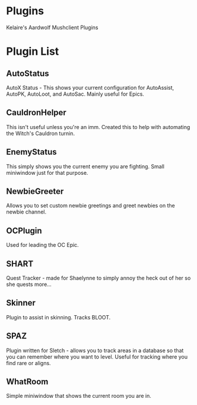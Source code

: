 # Plugins
Kelaire's Aardwolf Mushclient Plugins

# Plugin List
## AutoStatus
AutoX Status - This shows your current configuration for AutoAssist, AutoPK, AutoLoot, and AutoSac. Mainly useful for Epics.
## CauldronHelper
This isn't useful unless you're an imm.  Created this to help with automating the Witch's Cauldron turnin.
## EnemyStatus
This simply shows you the current enemy you are fighting.  Small miniwindow just for that purpose.
## NewbieGreeter
Allows you to set custom newbie greetings and greet newbies on the newbie channel.
## OCPlugin
Used for leading the OC Epic.
## SHART
Quest Tracker - made for Shaelynne to simply annoy the heck out of her so she quests more...
## Skinner
Plugin to assist in skinning.  Tracks BLOOT.
## SPAZ
Plugin written for Sletch - allows you to track areas in a database so that you can remember where you want to level.  Useful for tracking where you find rare or aligns.
## WhatRoom
Simple miniwindow that shows the current room you are in.
